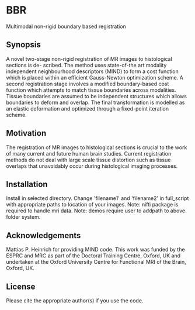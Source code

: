 # BBR
Multimodal non-rigid boundary based registration
## Synopsis
A novel two-stage non-rigid registration of MR images to histological sections is de- scribed. The method uses state-of-the art modality independent neighbourhood descriptors (MIND) to form a cost function which is placed within an efficient Gauss-Newton optimization scheme.
A second registration stage involves a modified boundary-based cost function which attempts to match tissue boundaries across modalities. Tissue boundaries are assumed to be independent structures which allows boundaries to deform and overlap. The final transformation is modelled as an elastic deformation and optimized through a fixed-point iteration scheme.

## Motivation

The registration of MR images to histological sections is crucial to the work of many current and future human brain studies.
Current registration methods do not deal with large scale tissue distortion such as tissue overlaps that unavoidably occur during histological imaging processes.

## Installation

Install in selected directory. 
Change 'filename1' and 'filename2' in full_script with appropriate paths to location of your images.
Note: nifti package is required to handle mri data.
Note: demos require user to addpath to above folder system.

## Acknowledgements

Mattias P. Heinrich for providing MIND code. 
This work was funded by the ESPRC and MRC as part of the Doctoral Training Centre, Oxford, UK and undertaken at the Oxford University Centre for Functional MRI of the Brain, Oxford, UK.

## License

Please cite the appropriate author(s) if you use the code.

